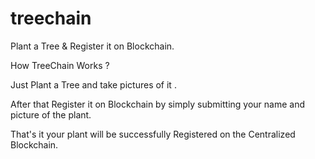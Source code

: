 # treechain
  Plant a Tree  &amp; Register it on  Blockchain.
  
  
  
  How TreeChain Works ?
  
  Just Plant a Tree  and take pictures of it .
  
  After that Register it on Blockchain by simply submitting your name and picture of the plant.
  
  That's it your plant will be successfully Registered on the Centralized Blockchain.
  
